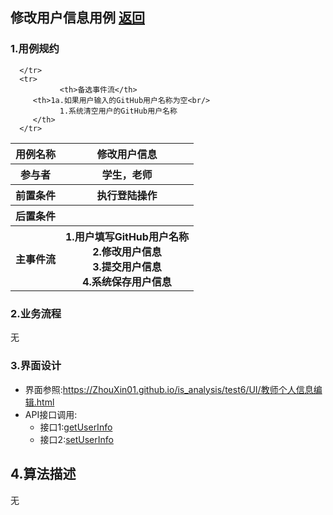 ## 修改用户信息用例 [返回](../README.MD)

### 1.用例规约

<table>
      <tr>
			   <th>用例名称</th>
			   <th>修改用户信息</th>
      </tr>
      <tr>
			   <th>参与者</th>
			   <th>学生，老师</th>
      </tr>
      <tr>
			   <th>前置条件</th>
			   <th>执行登陆操作</th>
      </tr>
      <tr>
			   <th>后置条件</th>
			   <th></th>
      </tr>
      <tr>
			   <th >主事件流</th>
         <th >1.用户填写GitHub用户名称<br/>
              2.修改用户信息<br/>
              3.提交用户信息<br/>
              4.系统保存用户信息
         </th>
      </tr>
      <tr>

      </tr>
      <tr>
			   <th>备选事件流</th>
         <th>1a.如果用户输入的GitHub用户名称为空<br/>
               1.系统清空用户的GitHub用户名称
         </th>
      </tr>
</table>

### 2.业务流程

  无

### 3.界面设计
  * 界面参照:https://ZhouXin01.github.io/is_analysis/test6/UI/教师个人信息编辑.html
  * API接口调用:
    * 接口1:[getUserInfo](../接口/getUserInfo.md)
    * 接口2:[setUserInfo](../接口/setUserInfo.md)

## 4.算法描述
  无

